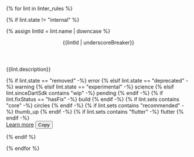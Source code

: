 {% for lint in linter_rules %}

{% if lint.state != "internal" %}

{% assign lintId = lint.name | downcase %}

<div
  class="card outlined-card"
  id="{{lint.name}}"
  {%- if lint.state == "stable" and not lint.sinceDartSdk contains "wip" %} data-stable="true"{% endif -%}
  {%- if lint.fixStatus == "hasFix" %} data-has-fix="true"{% endif -%}
  {%- if lint.sets contains "core" %} data-in-core="true"{% endif -%}
  {%- if lint.sets contains "recommended" %} data-in-recommended="true"{% endif -%}
  {%- if lint.sets contains "flutter" %} data-in-flutter="true"{% endif -%}>
<div class="card-header">
<header class="card-title" id="{{lintId}}">{{lintId | underscoreBreaker}}</header>
</div>
<div class="card-content">

{{lint.description}}

</div>
<div class="card-actions">
<div class="leading">
{% if lint.state == "removed" -%}
<span class="material-symbols removed-lints" title="Lint has been removed" aria-label="Lint has been removed">error</span>
{% elsif lint.state == "deprecated" -%}
<span class="material-symbols deprecated-lints" title="Lint is deprecated" aria-label="Lint is deprecated">warning</span>
{% elsif lint.state == "experimental" -%}
<span class="material-symbols experimental-lints" title="Lint is experimental" aria-label="Lint is experimental">science</span>
{% elsif lint.sinceDartSdk contains "wip" -%}
<span class="material-symbols wip-lints" title="Lint is unreleased" aria-label="Lint is unreleased">pending</span>
{% endif -%}
{% if lint.fixStatus == "hasFix" -%}
<span class="material-symbols has-fix" title="Has a quick fix" aria-label="Has a quick fix">build</span>
{% endif -%}
{% if lint.sets contains "core" -%}
<span class="material-symbols" title="Included in the core lint set" aria-label="Included in the core lint set">circles</span>
{% endif -%}
{% if lint.sets contains "recommended" -%}
<span class="material-symbols" title="Included in the recommended lint set" aria-label="Included in the recommended lint set">thumb_up</span>
{% endif -%}
{% if lint.sets contains "flutter" -%}
<span class="material-symbols" title="Included in the Flutter lint set" aria-label="Included in the Flutter lint set">flutter</span>
{% endif -%}
</div>

<div class="trailing">
<a href="/tools/linter-rules/{{lint.name}}" title="Learn more about this lint and when to enable it.">Learn more</a>
<button class="copy-button hidden" title="Copy {{lint.name}} to your clipboard.">Copy</button>
</div>

</div>
</div>

{% endif %}

{% endfor %}
